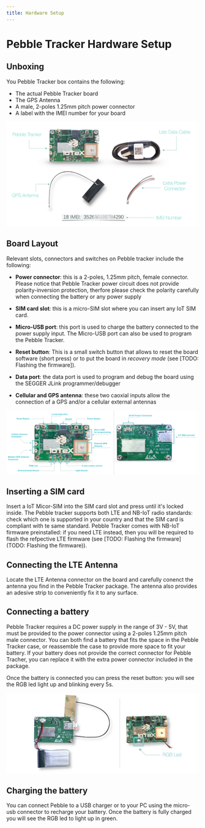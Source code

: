 ```yaml
---
title: Hardware Setup
---
```


# Pebble Tracker Hardware Setup

## Unboxing

You Pebble Tracker box contains the following:

- The actual Pebble Tracker board
- The GPS Antenna
- A male, 2-poles 1.25mm pitch power connector
- A label with the IMEI number for your board

![](/img/developer/pebble-unbox.jpg)

## Board Layout

Relevant slots, connectors and switches on Pebble tracker include the following:

- **Power connector**: this is a 2-poles, 1.25mm pitch, female connector. Please notice that Pebble Tracker power circuit does not provide polarity-inversion protection, therfore please check the polarity carefully when connecting the battery or any power supply

- **SIM card slot**: this is a micro-SIM slot where you can insert any IoT SIM card.

- **Micro-USB port**: this port is used to charge the battery connected to the power supply input. The Micro-USB port can also be used to program the Pebble Tracker.

- **Reset button**: This is a small switch button that allows to reset the board software (short press) or to put the board in _recovery mode_ (see [TODO: Flashing the firmware]).

- **Data port**: the data port is used to program and debug the board using the SEGGER JLink programmer/debugger

- **Cellular and GPS antenna**: these two caoxial inputs allow the connection of a GPS and/or a cellular external antennas

<div id="board-layout-image"></div>

![](/img/developer/pebble-layout.jpg)

## Inserting a SIM card

Insert a IoT Micor-SIM into the SIM card slot and press until it's locked inside. The Pebble tracker supports both LTE and NB-IoT radio standards: check which one is supported in your country and that the SIM card is compliant with te same standard. Pebble Tracker comes with NB-IoT firmware preinstalled: if you need LTE instead, then you will be required to flash the refpective LTE firmware (see [TODO: Flashing the firmware](TODO: Flashing the firmware)).

## Connecting the LTE Antenna

Locate the LTE Antenna connector on the board and carefully conenct the antenna you find in the Pebble Tracker package. The antenna also provides an adesive strip to conveniently fix it to any surface.

## Connecting a battery

Pebble Tracker requires a DC power supply in the range of 3V - 5V, that must be provided to the power connector using a 2-poles 1.25mm pitch male connector. You can both find a battery that fits the space in the Pebble Tracker case, or reassemble the case to provide more space to fit your battery. If your battery does not provide the correct connector for Pebble Tracher, you can replace it with the extra power connector included in the package.

Once the battery is connected you can press the reset button: you will see the RGB led light up and blinking every 5s.

![](/img/developer/pebble-connected.jpg)

## Charging the battery

You can connect Pebble to a USB charger or to your PC using the micro-usb connector to recharge your battery. Once the battery is fully charged you will see the RGB led to light up in green.
